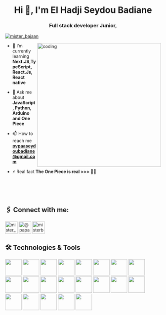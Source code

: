 <h1 align="center">Hi 👋, I'm El Hadji Seydou Badiane</h1>
<h3 align="center">Full stack developer Junior,</h3>

<p align="left">
    <a href="https://twitter.com/mister_bajaan" target="blank">
        <img src="https://img.shields.io/twitter/follow/mister_bajaan?logo=twitter&style=for-the-badge"
            alt="mister_bajaan" />
    </a>
</p>

<img align="right" alt="coding" width="400" src="https://media1.tenor.com/m/UttC4AITYR4AAAAd/full-stack-developer.gif">

- 🌱 I’m currently learning **Next.JS,TypeScript, React.Js, React native**

- 💬 Ask me about **JavaScript, Python, Arduino and One Piece**

- 📫 How to reach me **pvpaaseydoubadiane@gmail.com**

- ⚡ Real fact **The One Piece is real >>> :lotus_position_man:**

<br><br><br>

<h2 align="left">🖇️ Connect with me:</h2>
<p align="left">
    <a href="https://twitter.com/mister_bajaan" target="blank"><img align="center"
            src="https://raw.githubusercontent.com/rahuldkjain/github-profile-readme-generator/master/src/images/icons/Social/twitter.svg"
            alt="mister_bajaan" height="40" width="40" /></a>
    <a href="https://instagram.com/@papa_seydu_bajaan" target="blank"><img align="center"
            src="https://raw.githubusercontent.com/rahuldkjain/github-profile-readme-generator/master/src/images/icons/Social/instagram.svg"
            alt="@papa_seydu_bajaan" height="40" width="40" /></a>
    <a href="https://discord.gg/misterbajaan" target="blank"><img align="center"
            src="https://raw.githubusercontent.com/rahuldkjain/github-profile-readme-generator/master/src/images/icons/Social/discord.svg"
            alt="misterbajaan" height="40" width="40" /></a>
</p>

<h2 align="left">🛠 Technologies & Tools</h2>
<div align="left">
    <img src="https://skillicons.dev/icons?i=github" width="53" height="53" />
    <img src="https://skillicons.dev/icons?i=html" width="53" height="53" />
    <img src="https://skillicons.dev/icons?i=css" width="53" height="53" />
    <img src="https://skillicons.dev/icons?i=js" width="53" height="53" />
    <img src="https://skillicons.dev/icons?i=py" width="53" height="53" />
    <img src="https://skillicons.dev/icons?i=nodejs" width="53" height="53" />
    <img src="https://skillicons.dev/icons?i=express" width="53" height="53" />
    <img src="https://skillicons.dev/icons?i=npm" width="53" height="53" />
    <img src="https://skillicons.dev/icons?i=django" width="53" height="53" />
    <img src="https://skillicons.dev/icons?i=mongodb" width="53" height="53" />
    <img src="https://skillicons.dev/icons?i=mysql" width="53" height="53" />
    <img src="https://skillicons.dev/icons?i=figma" width="53" height="53" />
    <img src="https://skillicons.dev/icons?i=vscode" width="53" height="53" />
    <img src="https://skillicons.dev/icons?i=postman" width="53" height="53" />
    <img src="https://skillicons.dev/icons?i=ai" width="53" height="53" />
    <img src="https://skillicons.dev/icons?i=photoshop" width="53" height="53" />
    <img src="https://skillicons.dev/icons?i=linux" width="53" height="53" />
    <img src="https://skillicons.dev/icons?i=ubuntu" width="53" height="53" />
    <img src="https://skillicons.dev/icons?i=latex" width="53" height="53" />
    <img src="https://skillicons.dev/icons?i=notion" width="53" height="53" />
    <img src="https://skillicons.dev/icons?i=arduino" width="53" height="53" />
</div>

